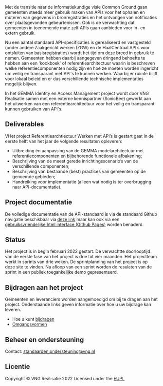 Met de transitie naar de informatiekundige visie Common Ground gaan gemeenten steeds meer gebruik maken van APIs voor het ophalen en muteren van gegevens in bronregistraties en het ontvangen van notificaties over plaatsgevonden gebeurtenissen. Ook is de verwachting dat gemeenten in toenemende mate zelf APIs gaan aanbieden voor in- en extern gebruik. 

Nu een aantal standaard API-specificaties is gerealiseerd en vastgesteld (onder andere Zaakgericht werken (ZGW) en de HaalCentraal API’s voor ontsluiten van basisregistraties) wordt het tijd om deze breed in gebruik te nemen. Gemeenten hebben daarbij aangegeven dringend behoefte te hebben aan een 'kookboek' of referentiearchitectuur waarin is beschreven welke referentiecomponenten nodig zijn en hoe ze moeten worden ingericht om veilig en transparant met API's te kunnen werken. Waarbij er ruimte blijft voor lokaal beleid en er dus verschillende technische implementaties mogelijk blijven.

In het GEMMA Identity en Access Management project wordt door VNG Realisatie samen met een externe kennispartner (SonicBee) gewerkt aan het uitwerken van een referentiearchitectuur voor het veilig en transparant kunnen gebruiken van API's.

## Deliverables
VHet project Referentiearchtiectuur Werken met API’s is gestart gaat in de eerste helft van het jaar de volgende resultaten opleveren:
* Uitbreiding én aanpassing van de GEMMA modelarchitectuur met referentiecomponenten en bijbehorende functionele afbakening;
* Beschrijving van de meest gerede inrichtingsscenario’s van de verschillende componenten;
* Beschrijving van bestaande (best) practices van gemeenten op de genoemde gebieden;
* Handreiking voor implementatie (alleen wat nodig is ter overbrugging naar API-documentatie).

## Project documentatie
De volledige documentatie van de API-standaard is via de standaard Github navigatie beschikbaar via [deze link](./docs/index.md) maar kan ook via een [gebruiksvriendelijke html interface (Github Pages)](https://vng-realisatie.github.io/gemma-verwerkingenlogging/) worden benaderd.

## Status 
Het project is in begin februari 2022 gestart. De verwachtte doorlooptijd van de eerste fase van het project is drie tot vier maanden. Het projectteam werkt in sprints van drie weken. De sprintplanning van het project is op deze site te vinden. Na afloop van een sprint worden de resulaten van de sprint in een publiek toegankelijke demo gepresenteerd.

## Bijdragen aan het project
Gemeenten en leveranciers worden aangemoedigd om bij te dragen aan het project. Onderstaande links geven informatie over hoe u uw bijdrage kan leveren.
* Hoe u kunt [bijdragen](https://github.com/VNG-Realisatie/Tutorial/blob/master/CONTRIBUTING.md)
* [Omgangsvormen](https://github.com/VNG-Realisatie/Tutorial/blob/master/CODE_OF_CONDUCT.md)

## Beheer en ondersteuning
Contact: standaarden.ondersteuning@vng.nl

## Licentie
Copyright &copy; VNG Realisatie 2022
Licensed under the [EUPL](https://github.com/VNG-Realisatie/IAM/blob/master/LICENSE.md)
